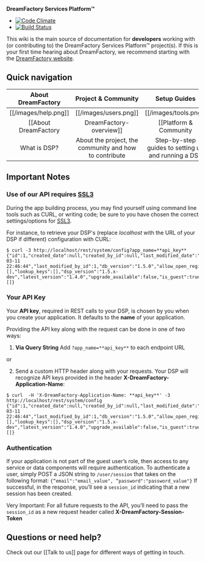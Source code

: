 **DreamFactory Services Platform&trade;**

  - [![Code Climate](https://img.shields.io/codeclimate/github/dreamfactorysoftware/dsp-core.svg)](https://codeclimate.com/github/dreamfactorysoftware/dsp-core)
  - [![Build Status](https://img.shields.io/travis/dreamfactorysoftware/dsp-core/master.svg)](https://travis-ci.org/dreamfactorysoftware/dsp-core)

This wiki is the main source of documentation for **developers** working with (or contributing to) the DreamFactory Services Platform&trade; project(s). If this is your first time hearing about DreamFactory, we recommend starting with the [DreamFactory website][website].

## Quick navigation

| About DreamFactory | Project & Community | Setup Guides | Technical Documentation |
|:------------------:|:-------------------:|:------------:|:-----------------------:|
| [[/images/help.png]] | [[/images/users.png]] | [[/images/tools.png]] | [[/images/database.png]] |
| [[About DreamFactory|DreamFactory-overview]] | [[Platform & Community|DreamFactory-project-and-community]] | [[Setup Guides|Getting-Your-Own-DSP]] | [[Documentation|Platform-Documentation]]|
| What is DSP? | About the project, the community and how to contribute | Step-by-step guides to setting up and running a DSP | Detailed technical documentation on the platform |

## Important Notes

### Use of our API requires [SSL3](http://en.wikipedia.org/wiki/Transport_Layer_Security#SSL_3.0)

During the app building process, you may find yourself using command line tools such as CURL, or writing code; be sure to you have chosen the correct settings/options for [SSL3](http://en.wikipedia.org/wiki/Transport_Layer_Security#SSL_3.0).

For instance, to retrieve your DSP's (replace *localhost* with the URL of your DSP if different) configuration with CURL:

```
$ curl -3 http://localhost/rest/system/config?app_name=**api_key**
{"id":1,"created_date":null,"created_by_id":null,"last_modified_date":"2014-03-11 22:46:44","last_modified_by_id":1,"db_version":"1.5.0","allow_open_registration":false,"open_reg_role_id":null,"open_reg_email_service_id":null,"open_reg_email_template_id":null,"invite_email_service_id":null,"invite_email_template_id":null,"password_email_service_id":null,"password_email_template_id":null,"allow_guest_user":false,"guest_role_id":null,"editable_profile_fields":"email,display_name,first_name,last_name,phone,default_app_id,security_question,security_answer","custom_settings":[],"lookup_keys":[],"dsp_version":"1.5.x-dev","latest_version":"1.4.0","upgrade_available":false,"is_guest":true,"allow_admin_remote_logins":false,"allow_remote_logins":false,"allowed_hosts":[]}
```

### Your API Key

Your **API key**, required in REST calls to your DSP, is chosen by you when you create your application. It defaults to the **name** of your application.

Providing the API key along with the request can be done in one of two ways:

1. **Via Query String** Add ```?app_name=**api_key**``` to each endpoint URL

or

2. Send a custom HTTP header along with your requests. Your DSP will recognize API keys provided in the header **X-DreamFactory-Application-Name**:

```
$ curl  -H 'X-DreamFactory-Application-Name: **api_key**' -3 http://localhost/rest/system/config
{"id":1,"created_date":null,"created_by_id":null,"last_modified_date":"2014-03-11 22:46:44","last_modified_by_id":1,"db_version":"1.5.0","allow_open_registration":false,"open_reg_role_id":null,"open_reg_email_service_id":null,"open_reg_email_template_id":null,"invite_email_service_id":null,"invite_email_template_id":null,"password_email_service_id":null,"password_email_template_id":null,"allow_guest_user":false,"guest_role_id":null,"editable_profile_fields":"email,display_name,first_name,last_name,phone,default_app_id,security_question,security_answer","custom_settings":[],"lookup_keys":[],"dsp_version":"1.5.x-dev","latest_version":"1.4.0","upgrade_available":false,"is_guest":true,"allow_admin_remote_logins":false,"allow_remote_logins":false,"allowed_hosts":[]}
```

### Authentication
If your application is not part of the guest user’s role, then access to any service or data components will require authentication.
To authenticate a user, simply POST a JSON string to ```/user/session``` that takes on the following format: ```{“email":"email_value", “password":"password_value"}```
If successful, in the response, you’ll see a ```session_id``` indicating that a new session has been created.

Very Important: For all future requests to the API, you’ll need to pass the ```session_id``` as a new request header called **X-DreamFactory-Session-Token **

## Questions or need help?

Check out our [[Talk to us]] page for different ways of getting in touch.

[website]: https://www.dreamfactory.com
